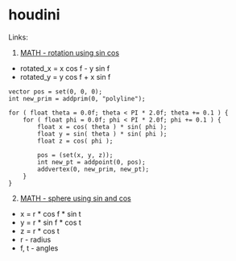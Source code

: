 # houdini

Links:

1. [MATH - rotation using sin cos](https://www.siggraph.org/education/materials/HyperGraph/modeling/mod_tran/2drota.htm)
* rotated_x = x cos f - y sin f
* rotated_y = y cos f + x sin f
```
vector pos = set(0, 0, 0);
int new_prim = addprim(0, "polyline");

for ( float theta = 0.0f; theta < PI * 2.0f; theta += 0.1 ) {
    for ( float phi = 0.0f; phi < PI * 2.0f; phi += 0.1 ) {
        float x = cos( theta ) * sin( phi );
        float y = sin( theta ) * sin( phi );
        float z = cos( phi );

        pos = (set(x, y, z));
        int new_pt = addpoint(0, pos);
        addvertex(0, new_prim, new_pt);
    }
}
```


2. [MATH - sphere using sin and cos](http://mathworld.wolfram.com/Sphere.html)
* x	=	r * cos f * sin t
* y = r * sin f * cos t
* z = r * cos t
* r - radius
* f, t - angles
